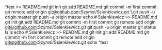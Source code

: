 “test >> README.md
git init
git add README.md
git commit -m first commit
git remote add origin git@github.com:Szymsi/Ssienkiewicz.git
1.git push -u origin master
git push -u origin master
echo # Ssienkiewicz >> README.md
git init
git add README.md
git commit -m first commit
git remote add origin git@github.com:Szymsi/Ssienkiewicz.git
git push -u origin master
git status
ls
ls
echo # Ssienkiewicz >> README.md
git init
git add README.md
git commit -m first commit
git remote add origin git@github.com:Szymsi/Ssienkiewicz.git
echo “test
